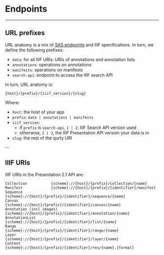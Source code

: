# Endpoints

---

## URL prefixes

URL anatomy is a mix of [SAS endpoints](./specifications/4_sas.md) and IIIF specifications. In turn, we define the following prefixes:

- `data`: for all IIIF URIs: URIs of annotations and annotation lists
- `annotations`: operations on annotations
- `manifests`: operations on manifests
- `search-api`: endpoint to access the IIIF search API

In turn, URL anatomy is:

```
{host}/{prefix}/{iiif_version}/{slug}
```

Where:
- `host`: the host of your app
- `prefix`: `data | annotations | manifests`
- `iiif_version`:
    - if `prefix` is `search-api`, `1 | 2`: IIIF Search API version used
    - otherwise, `2 | 3`, the IIIF Presentation API version your data is in
- `slug`: the rest of the qurty URI

--

## IIIF URIs

IIIF URIs in the Presentation 2.1 API are:

```
Collection 	         {scheme}://{host}/{prefix}/collection/{name}
Manifest 	         {scheme}://{host}/{prefix}/{identifier}/manifest
Sequence 	         {scheme}://{host}/{prefix}/{identifier}/sequence/{name}
Canvas 	                 {scheme}://{host}/{prefix}/{identifier}/canvas/{name}
Annotation (incl images) {scheme}://{host}/{prefix}/{identifier}/annotation/{name}
AnnotationList           {scheme}://{host}/{prefix}/{identifier}/list/{name}
Range 	                 {scheme}://{host}/{prefix}/{identifier}/range/{name}
Layer 	                 {scheme}://{host}/{prefix}/{identifier}/layer/{name}
Content 	         {scheme}://{host}/{prefix}/{identifier}/res/{name}.{format}
```


